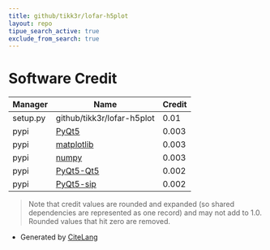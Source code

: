 ```yaml
---
title: github/tikk3r/lofar-h5plot
layout: repo
tipue_search_active: true
exclude_from_search: true
---
```

# Software Credit

|Manager|Name|Credit|
|-------|----|------|
|setup.py|github/tikk3r/lofar-h5plot|0.01|
|pypi|[PyQt5](https://www.riverbankcomputing.com/software/pyqt/)|0.003|
|pypi|[matplotlib](https://matplotlib.org)|0.003|
|pypi|[numpy](https://www.numpy.org)|0.003|
|pypi|[PyQt5-Qt5](https://www.riverbankcomputing.com/software/pyqt/)|0.002|
|pypi|[PyQt5-sip](https://www.riverbankcomputing.com/software/sip/)|0.002|


> Note that credit values are rounded and expanded (so shared dependencies are represented as one record) and may not add to 1.0. Rounded values that hit zero are removed.


- Generated by [CiteLang](https://github.com/vsoch/citelang)
